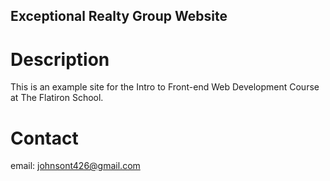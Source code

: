 Exceptional Realty Group Website
---

# Description

This is an example site for the Intro to Front-end Web Development Course at The Flatiron School.

# Contact

email: johnsont426@gmail.com
